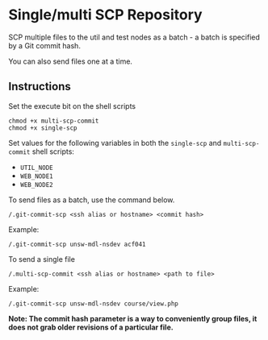 # Single/multi SCP Repository
SCP multiple files to the util and test nodes as a batch - a batch is specified by a Git commit hash.

You can also send files one at a time.
## Instructions 
Set the execute bit on the shell scripts
```
chmod +x multi-scp-commit
chmod +x single-scp
```
Set values for the following variables in both the `single-scp` and `multi-scp-commit` shell scripts:
* `UTIL_NODE`
* `WEB_NODE1`
* `WEB_NODE2`

To send files as a batch, use the command below.
```
/.git-commit-scp <ssh alias or hostname> <commit hash>
```
Example:
```
/.git-commit-scp unsw-mdl-nsdev acf041
```
To send a single file
```
/.multi-scp-commit <ssh alias or hostname> <path to file>
```
Example:
```
/.git-commit-scp unsw-mdl-nsdev course/view.php
```
**Note: The commit hash parameter is a way to conveniently group files, it does not grab older revisions of a
particular file.**

